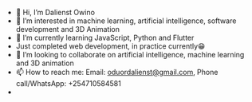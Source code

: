 - 👋 Hi, I’m Dalienst Owino
- 👀 I’m interested in machine learning, artificial intelligence, software development and 3D Animation
- 🌱 I’m currently learning JavaScript, Python and Flutter
- Just completed web development, in practice currently😁
- 💞️ I’m looking to collaborate on artificial intelligence, machine learning and 3D animation
- 📫 How to reach me: Email: oduordalienst@gmail.com, Phone call/WhatsApp: +254710584581
- 

<!---
dalienst/dalienst is a ✨ special ✨ repository because its `README.md` (this file) appears on your GitHub profile.
You can click the Preview link to take a look at your changes.
--->
